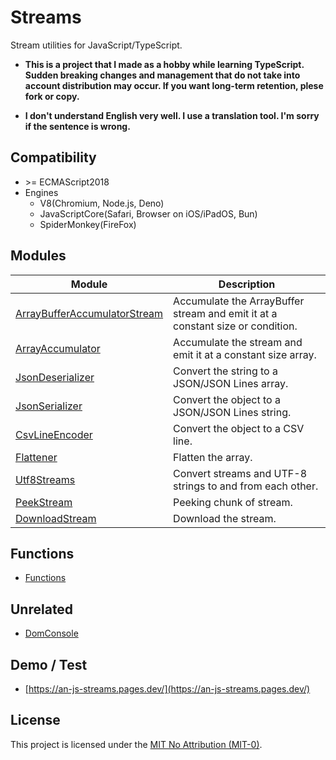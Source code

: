 # Streams
Stream utilities for JavaScript/TypeScript.

* **This is a project that I made as a hobby while learning TypeScript. Sudden breaking changes and management that do not take into account distribution may occur. If you want long-term retention, plese fork or copy.**

* **I don't understand English very well. I use a translation tool. I'm sorry if the sentence is wrong.**

## Compatibility
* \>= ECMAScript2018
* Engines
  * V8(Chromium, Node.js, Deno)
  * JavaScriptCore(Safari, Browser on iOS/iPadOS, Bun)
  * SpiderMonkey(FireFox)

## Modules
|Module|Description|
|-|-|
|[ArrayBufferAccumulatorStream](ArrayBufferAccumulatorStream/README.md)|Accumulate the ArrayBuffer stream and emit it at a constant size or condition.|
|[ArrayAccumulator](ArrayAccumulator/README.md)|Accumulate the stream and emit it at a constant size array.|
|[JsonDeserializer](JsonDeserializer/README.md)|Convert the string to a JSON/JSON Lines array.|
|[JsonSerializer](JsonSerializer/README.md)|Convert the object to a JSON/JSON Lines string.|
|[CsvLineEncoder](CsvLineEncoder/README.md)|Convert the object to a CSV line.|
|[Flattener](Flattener/README.md)|Flatten the array.|
|[Utf8Streams](Utf8Streams/README.md)|Convert streams and UTF-8 strings to and from each other.|
|[PeekStream](PeekStream/README.md)|Peeking chunk of stream.|
|[DownloadStream](DownloadStream/README.md)|Download the stream.|

## Functions
* [Functions](./funcs/README.md)

## Unrelated
* [DomConsole](./misc/DomConsole/README.md)

## Demo / Test
* [https://an-js-streams.pages.dev/](https://an-js-streams.pages.dev/)

## License
This project is licensed under the [MIT No Attribution (MIT-0)](LICENSE).